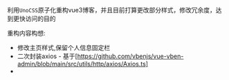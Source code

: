 利用`UnoCSS`原子化重构vue3博客，并且目前打算更改部分样式，修改冗余度，达到更快访问的目的

重构内容构想:
- 修改主页样式,保留个人信息固定栏
- 二次封装axios - 基于[https://github.com/vbenjs/vue-vben-admin/blob/main/src/utils/http/axios/Axios.ts]
- 